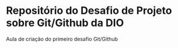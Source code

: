# Repositório do Desafio de Projeto sobre Git/Github da DIO
Aula de criação do primeiro desafio Git/Github
